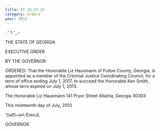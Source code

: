 ```yaml
---
title: 07.19.13.23
category: orders
year: 2013
---
```

 

. ‘ ‘I  ‘ _,_.-

THE STATE OF GEORGIA

EXECUTIVE ORDER

BY THE GOVERNOR:

ORDERED: That the Honorable Liz Hausmann of Fulton County, Georgia, is
appointed as a member of the Criminal Justice Coordinating
Council, for a term of office ending July 1, 2017, to succeed the
Honorable Ken Smith, whose term expired on July 1, 2013.

The Honorable Liz Hausmann
141 Pryor Street
Atlanta, Georgia 30303

This nineteenth day of July, 2013

‘(\aI0~a»\ E)eoJL

GOVERNOR

